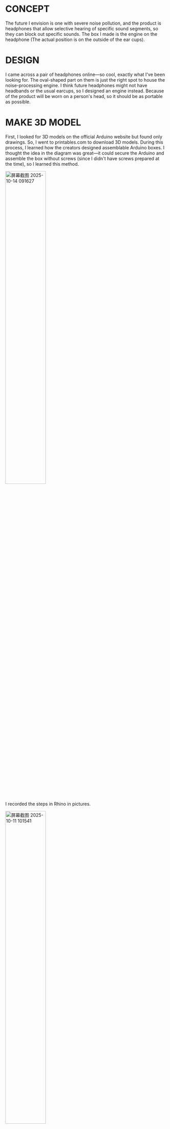 # CONCEPT
The future I envision is one with severe noise pollution, and the product is headphones that allow selective hearing of specific sound segments, so they can block out specific sounds. The box I made is the engine on the headphone (The actual position is on the outside of the ear cups). 

# DESIGN
I came across a pair of headphones online—so cool, exactly what I've been looking for. The oval-shaped part on them is just the right spot to house the noise-processing engine. I think future headphones might not have headbands or the usual earcups, so I designed an engine instead. Because of the product will be worn on a person's head, so it should be as portable as possible.


# MAKE 3D MODEL
First, I looked for 3D models on the official Arduino website but found only drawings. So, I went to printables.com to download 3D models. During this process, I learned how the creators designed assemblable Arduino boxes. I thought the idea in the diagram was great—it could secure the Arduino and assemble the box without screws (since I didn't have screws prepared at the time), so I learned this method. 

<img width="50%" alt="屏幕截图 2025-10-14 091627" src="https://github.com/user-attachments/assets/b0561555-01af-4c93-a2d3-66ae6478d509" />

I recorded the steps in Rhino in pictures.

<img width="50%" alt="屏幕截图 2025-10-11 101541" src="https://github.com/user-attachments/assets/555b6159-aa0b-4fd3-ae43-f32c62a180d6" />

<img width="50%" height="1368" alt="屏幕截图 2025-10-11 110226" src="https://github.com/user-attachments/assets/948d8afa-e053-446b-9504-d199b4b1dd0f" />

<img width="50%" height="1368" alt="屏幕截图 2025-10-11 115610" src="https://github.com/user-attachments/assets/40e363cf-0433-4fd5-811f-b08701f7b4bc" />

<img width="50%" height="1368" alt="屏幕截图 2025-10-11 121202" src="https://github.com/user-attachments/assets/bfc1ca07-0c33-444d-88fa-8a0f7d81aed4" />

<img width="50%" height="1368" alt="屏幕截图 2025-10-11 130317" src="https://github.com/user-attachments/assets/880b5855-b23b-4124-b3b8-30e1202b0fe2" />

<img width="50%" height="1368" alt="屏幕截图 2025-10-11 130350" src="https://github.com/user-attachments/assets/559099d7-2d2a-408c-abd8-cbfb8e08cec4" />

<img width="50%" height="1368" alt="屏幕截图 2025-10-11 135047" src="https://github.com/user-attachments/assets/e04e42a7-161f-4e02-acf6-05b24a847c4e" />


Initially, I wanted to modify an existing box from online, but found that their models couldn't be easily altered. Therefore, I decided to create a box from scratch in Rhino, because I thought Rhino would allow for more precise operations. After a series of steps, the first model I built had a wall thickness of 0.8mm and holes with a diameter of 2.8mm. 


Later, I went to the FabLab, where Saverio seriously pointed out (a popular Chinese internet phrase meaning 'emphatically noted') that the horizontal structures in 3D printing are very fragile. These posts that pass through and secure the Arduino can only be used once; if disassembled, they would break. Saverio suggested that I remove the posts and just have holes, using specific types of screws for fixation. Alternatively, if I wanted to prevent the Arduino from vibrating up and down inside the box, I could turn the posts into supports, so the Arduino would be pressed against the box and unable to move. I first modified it to have holes because my box was inherently very flat. Thus, the first print was done. I set it up in Bambu Studio, sliced it, and Saverio helped me print it. The first time failed because the printed filament didn't adhere well to the build plate, but the second time was normal. However, this print had very thin walls. Saverio demonstrated how fragile it was and reminded me to be careful not to put pressure on these fragile pieces. Unfortunately, even though I placed them in the front of my backpack, they still broke under the pressure of other items inside the bag.
<img width="50%" src="https://github.com/user-attachments/assets/6bae6400-6df6-4277-9ff7-1de33f3e6a6e">
<img width="50%" src="https://github.com/user-attachments/assets/136fcb3c-0ce7-411e-8d21-c7f787c69142">

Therefore, I increased the wall thickness to 3mm. Since the lid and base of the previous box couldn't align properly, I designed a step-and-groove system with raised and recessed edges to ensure precise fitting. Regrettably, as I don’t have the habit of saving incremental versions while working, I realized these modifications almost required rebuilding the model from scratch—so that’s what I did. Additionally, I slightly reduced the size of the openings reserved for the Arduino ports, so that the screw holes and these port openings would be clearly separated.

Meanwhile, considering the use of the laser cutter, I initially planned to cut an acrylic sheet to snap directly into place, but it would have easily fallen out. Saverio suggested that I make the acrylic piece larger, leave mounting holes, and secure all components together using screws.

Right before the second print, my model ran into another issue. For example, the fillets had somehow turned into sharp corners. The solution was to reconstruct that edge from scratch. Previously, I had used the "Blend Surface" tool, but this time I used "Create Surface from Curves." Thankfully, that fixed the problem.

<img width="50%" alt="屏幕截图 2025-10-13 125311" src="https://github.com/user-attachments/assets/93f15abb-a4df-42e7-93d2-8ff25146c137" />



After printing and assembling everything, I noticed that only the front interface holes were a bit too small—everything else fit well. Perhaps while modifying the interface holes, I should also account for the increased wall thickness and adjust the height accordingly to reserve proper space for the Arduino ports. Finally, I manually sanded away the excess material.
<img width="50%" src="https://github.com/user-attachments/assets/bb5f245f-9614-4c09-a2fe-7888634856d3" />
<img width="50%" src="https://github.com/user-attachments/assets/a9f9ea5c-24d0-4423-be93-75a7bc83ad22" />

3dprint consideration: do i need support? will it be stronger in this way? never print column.


here is my files.\
https://github.com/Red0tt/How-To-Make-Anything-/blob/main/WEEK4/week4.rar

